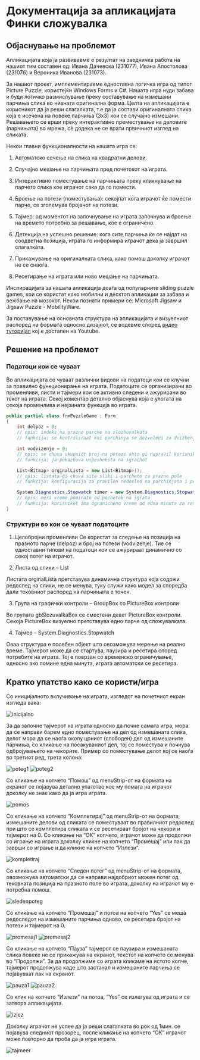 # Документација за апликацијата Финки сложувалка

## Објаснување на проблемот


Апликацијата која ја развивавме е резултат на заедничка работа на нашиот тим составен од: Ивана Дачевска (231077), Ивана Апостолова (231076) и Вероника Иванова (231073).

За нашиот проект, имплементиравме едноставна логичка игра од типот Picture Puzzle, користејќи Windows Forms и C#. Нашата игра нуди забава и буди логичко размислување преку составување на измешани парчиња слика во нивната оригинална форма.
Целта на апликацијата е корисникот да ја реши слагалката, т.е да ја состави оригиналната слика која е исечена на повеќе парчиња (3х3) кои се случајно измешани. Решавањето се врши преку интерактивно преместување на деловите (парчињата) во мрежа, сè додека не се врати првичниот изглед на сликата.

Некои главни функционалности на нашата игра се:

 1. Автоматско сечење на слика на квадратни делови.


 2. Случајно мешање на парчињата пред почетокот на играта.


 3. Интерактивно поместување на парчињата преку кликнување на парчето слика кое играчот сака да го помести.


 4. Броење на потези (поместувања): секојпат кога играчот ќе помести парче, се зголемува бројачот на потези.


 5. Тајмер: од моментот на започнување на играта започнува и броење на времето потребно за решавање, кое е ограничено.


 6. Детекција на успешно решение: кога сите парчиња ќе се најдат на соодветна позиција, играта го информира играчот дека ја завршил слагалката.


 7. Прикажување на оригиналната слика, како помош доколку играчот не се снаоѓа.


 8. Ресетирање на играта или ново мешање на парчињата.


Инспирацијата за нашата апликација доаѓа од популарните sliding puzzle games, кои се користат како мобилни и десктоп апликации за забава и вежбање на мозокот. Некои познати примери се: Microsoft Jigsaw и       Jigsaw Puzzle - MobilityWare.


За поставување на основната структура на апликацијата и визуелниот распоред на формата односно дизајнот, се водевме според [видео туторијал](https://youtu.be/cVe7sGmkBLo) кој е достапен на Youtube.

## Решение на проблемот

### Податоци кои се чуваат

Во апликацијата се чуваат различни видови на податоци кои се клучни за правилно функционирање на играта. Податоците се организирани во променливи, листи и тајмери кои се активно следени и ажурирани во текот на играта. Секој коментар детално објаснува која е улогата на секоја променлива и нејзината функција во играта.

```csharp
public partial class frmPuzzleGame : Form
{
    int delpoz = 0;
    // opis: indeks na prazno parche na slozhuvalkata
    // funkcija: se kontroliraat koi parchinja se dozvoleni za dvizhenje

    int vodvizenje = 0;
    // opis: se chuva vkupniot broj na potezi shto gi napravil korisnikot od pochetok na igrata
    // funkcija: ja pokazhuva uspeshnosta na igrachot

    List<Bitmap> orginalLista = new List<Bitmap>();
    // opis: listata gi chuva site sliki i parcheto za prazno pole
    // funkcija: konfiguracija za pravilen redosled na parchinjata i proverka dali igrata e zavrshena uspeshno

    System.Diagnostics.Stopwatch timer = new System.Diagnostics.Stopwatch();
    // opis: meri vreme pominato od pochetok na igrata
    // funkcija: korisnikot ima ogranicheno vreme od edna minuta za reshavnaje na slozhuvalkata
}
```
### Структури во кои се чуваат податоците

1. Целобројни променливи
   Се користат за следење на позиција на празното парче (delpoz) и број на потези (vodvizenje). Тие се едноставни типови на податоци кои се ажурираат динамично со секој потег на играчот.
   
2. Листа од слики – List<Bitmap>

Листата orginalLista претставува динамична структура која содржи редослед на слики, не се менува, туку служи како модел за споредба дали тековниот распоред на парчињата е точен.

3. Група на графички контроли – GroupBox со PictureBox контроли

Во групата gbSlozuvalkaBox се сместени девет PictureBox контроли. Секоја PictureBox визуелно претставува едно парче од сложувалката.

4. Тајмер – System.Diagnostics.Stopwatch

Оваа структура е посебен објект што овозможува мерење на реално време. Тајмерот може да се стартува, паузира и ресетира според потребите на играта. Toj е поврзан со временско ограничување, односно ако помине една минута, играта автоматски се ресетира.


## Kратко упатство како се користи/игра


Со иницијалното вклучивање на играта, изгледот на почетниот екран изгледа вака:


![inicijalno](https://github.com/user-attachments/assets/71a0c655-c124-45ad-b954-6dd739f35c7e)

За да започне тајмерот на играта односно да почне самата игра, мора да се направи барем едно поместување на дел од измешаната слика, делот мора да се наоѓа околу црниот (слободен) дел од измешаните парчиња, со кликање на посакуваниот дел, тој се поместува и почнува одбројувањето на чекорите. Пример со поместување делот кој се наоѓа во тpeтиот ред, трета колона:


![poteg1](https://github.com/user-attachments/assets/6ba205c7-bd20-4497-a8e7-3826869842ad)
![poteg2](https://github.com/user-attachments/assets/fee9e223-da1d-411c-9640-f478c8157764)


Со кликање на копчето “Помош” од menuStrip-от на формата на екранот се појавува детално упатство кое му помага на играчот доколку не знае како да ја игра играта. 

![pomos](https://github.com/user-attachments/assets/64fcbd10-2519-460f-9bb1-9c1b57b35cae)

Со кликање на копчето “Комплетирај” од menuStrip-от на формата, измешаните делови од сликата се поместуваат во правилниот редослед при што се комплетира сликата и се ресетираат бројот на чекори и тајмерот на 0. Со кликање на “ОК” копчето, играчот може да продолжи со играње на играта доколку кликне на копчето “Промешај” или пак да заврши со играње и да кликне на копчето “Излези”.


![kompletiraj](https://github.com/user-attachments/assets/6e88166f-7feb-45de-a25e-1fac3075780d)


Со кликање на копчето “Следен потег” од menuStrip-от на формата,  овозможува автоматски да се направи најдобриот можен потег од тековната позиција на празното поле во играта, доколку на играчот му е потребна помош.


![sledenpoteg](https://github.com/user-attachments/assets/0cf79c7b-7fbd-4167-b2f4-c680438b967d)


Со кликање на копчето “Промешај” и потоа на копчето “Yes” се меша редоследот на измешаните парчиња одново, се ресетира бројот на потези и тајмерот на 0.


![promesaj1](https://github.com/user-attachments/assets/833872fd-dfc1-478f-867e-c93ab79bc8fc)
![promesaj2](https://github.com/user-attachments/assets/6a8a6692-6532-41fe-a5df-7c159b100aa5)


Со кликање на копчето “Пауза” тајмерот се паузира и измешаната слика повеќе не се прикажува на екранот, текстот на копчето се менува во “Продолжи”. За да продолжиме со играта кликаме на истото копче, тајмерот продолжува каде што застанал и измешаните парчиња се појавуваат пак на екранот. 



![pauza1](https://github.com/user-attachments/assets/cb6852c0-7129-4e9f-8a1a-7254d75a9022)
![pauza2](https://github.com/user-attachments/assets/991a8a2a-7be2-473e-9eb4-82de10cbece5)


Со клик на копчето “Излези” па потоа, “Yes” се излегува од играта и се затвора апликацијата.


![izlez](https://github.com/user-attachments/assets/26f09eab-7f89-4fc8-8672-3369b5009705)


Доколку играчот не успее да ја реши слагалката во рок од 1мин. се појавува следниот прозорец, после кликање на копчето “ОК” играчот може повторно да проба да ја игра играта.


![tajmeer](https://github.com/user-attachments/assets/15370892-84fd-48e6-8e0e-128b4ae9bdfd)
